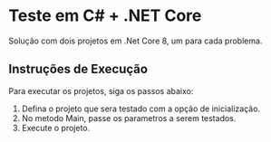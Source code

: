 # Teste em C# + .NET Core
Solução com dois projetos em .Net Core 8, um para cada problema.
 
## Instruções de Execução
Para executar os projetos, siga os passos abaixo:

1. Defina o projeto que sera testado com a opção de inicialização.
2. No metodo Main, passe os parametros a serem testados.
3. Execute o projeto.
